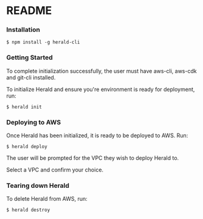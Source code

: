 # README #

### Installation

```
$ npm install -g herald-cli
```

### Getting Started
To complete initialization successfully, the user must have aws-cli, aws-cdk and git-cli installed.

To initialize Herald and ensure you're environment is ready for deployment, run:

```
$ herald init
```

### Deploying to AWS
 Once Herald has been initialized, it is ready to be deployed to AWS. Run:

 ```
 $ herald deploy
 ```

 The user will be prompted for the VPC they wish to deploy Herald to.
 
 Select a VPC and confirm your choice.

 ### Tearing down Herald
 To delete Herald from AWS, run:

 ```
 $ herald destroy
 ```